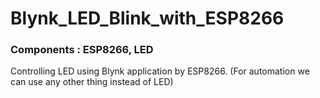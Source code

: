 # Blynk_LED_Blink_with_ESP8266
### Components : ESP8266, LED
Controlling LED using Blynk application by ESP8266. (For automation we can use any other thing instead of LED)
